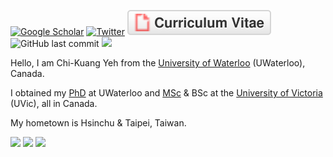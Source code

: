 <!-- comments here
<p>
 <a href="https://scholar.google.ca/citations?user=_v_Vy1sAAAAJ&hl=en">
    <img src="https://img.shields.io/badge/Google-red?style=flat&logo=google&logoColor=white" alt="Google SCholar Badge"/>
  </a>
  <a href="https://twitter.com/chikuang_y">
    <img src="https://img.shields.io/badge/Twitter-white?style=flat&logo=twitter&logoColor=blue" alt="Twitter Badge"/>
  </a>
  <a href="https://chikuang.github.io/CV_YCK_May6_2024.pdf">
   <img src="img/cv.svg" alt="Curriculum Vitae">
  </a>
</p>
% [![Google Scholar](https://img.shields.io/badge/Google%20Scholar-4285F4.svg?style=for-the-badge&logo=Google-Scholar&logoColor=white)](https://scholar.google.ca/citations?user=_v_Vy1sAAAAJ&hl=en")
% [![ResearchGate](https://img.shields.io/badge/ResearchGate-00CCBB?style=for-the-badge&logo=ResearchGate&logoColor=white )](https://www.researchgate.net/profile/Chi-Kuang-Yeh)
 -->


<div align="left">
 
[![Google Scholar](https://img.shields.io/badge/Google-red?style=flat&logo=google&logoColor=white)](https://scholar.google.ca/citations?user=_v_Vy1sAAAAJ&hl=en")
[![Twitter](https://img.shields.io/badge/Twitter-white?style=flat&logo=twitter&logoColor=blue)](https://twitter.com/chikuang_y)
[![Curriculum Vitae](img/cv.svg)](https://chikuang.github.io/CV_YCK_May6_2024.pdf)
![GitHub last commit](https://img.shields.io/github/last-commit/chikuang/chikuang)
![](https://komarev.com/ghpvc/?username=your-github-chikuang&color=blue)
</div>

Hello, I am Chi-Kuang Yeh from the [University of Waterloo](https://uwaterloo.ca/) (UWaterloo), Canada.

I obtained my [PhD](https://uwaterloo.ca/statistics-and-actuarial-science/) at UWaterloo and [MSc](https://www.uvic.ca/science/math-statistics/index.php) & BSc at the [University of Victoria](https://www.uvic.ca) (UVic), all in Canada.

My hometown is Hsinchu & Taipei, Taiwan.

<p align="left">
  <img width="48%" src="https://github-readme-stats-sigma-five.vercel.app/api?username=chikuang&show_icons=true&theme=tokyonight" />
  <img width="48%" src="https://github-readme-streak-stats.herokuapp.com/?user=chikuang&theme=tokyonight" />
  <img width="35%" src="https://github-readme-stats.vercel.app/api/top-langs/?username=chikuang&theme=tokyonight" />
</p>
